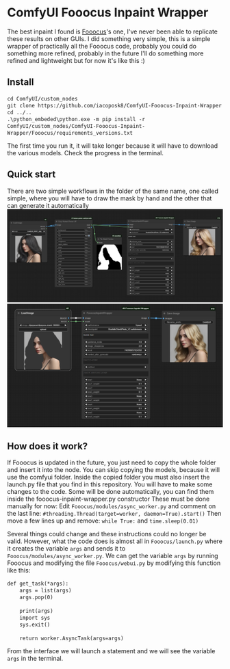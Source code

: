 # ComfyUI Fooocus Inpaint Wrapper
The best inpaint I found is [Fooocus](https://github.com/lllyasviel/Fooocus)'s one, I've never been able to replicate these results on other GUIs. I did something very simple, this is a simple wrapper of practically all the Fooocus code, probably you could do something more refined, probably in the future I'll do something more refined and lightweight but for now it's like this :)

## Install
    cd ComfyUI/custom_nodes
    git clone https://github.com/iacoposk8/ComfyUI-Fooocus-Inpaint-Wrapper
    cd ../..
    .\python_embeded\python.exe -m pip install -r ComfyUI/custom_nodes/ComfyUI-Fooocus-Inpaint-Wrapper/Fooocus/requirements_versions.txt
The first time you run it, it will take longer because it will have to download the various models. Check the progress in the terminal.

## Quick start
There are two simple workflows in the folder of the same name, one called simple, where you will have to draw the mask by hand and the other that can generate it automatically
![automatic masking workflow](Workflows/automatic_masking.png)
![simple workflow](Workflows/simple.png)

## How does it work?
If Fooocus is updated in the future, you just need to copy the whole folder and insert it into the node. You can skip copying the models, because it will use the comfyui folder. Inside the copied folder you must also insert the launch.py ​​file that you find in this repository.
You will have to make some changes to the code. Some will be done automatically, you can find them inside the fooocus-inpaint-wrapper.py constructor
These must be done manually for now:
Edit `Fooocus/modules/async_worker.py`
and comment on the last line:
`#threading.Thread(target=worker, daemon=True).start()`
Then move a few lines up and remove:
`while True:` and `time.sleep(0.01)`

Several things could change and these instructions could no longer be valid. However, what the code does is almost all in `Fooocus/launch.py` ​​where it creates the variable `args` and sends it to `Fooocus/modules/async_worker.py`. We can get the variable `args` by running Fooocus and modifying the file `Fooocus/webui.py` by modifying this function like this:

    def get_task(*args):
	    args = list(args)
	    args.pop(0)
    
	    print(args)
	    import sys
	    sys.exit()
    
	    return worker.AsyncTask(args=args)

From the interface we will launch a statement and we will see the variable `args` in the terminal.

